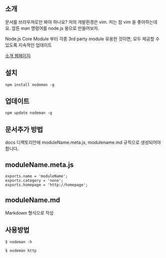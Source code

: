 소개
-----

  문서를 브라우져로만 봐야 하나요? 저의 개발환경은 vim. 저는 참 vim 을 좋아하는데요. 암튼 man 명령어를 node.js 용으로 만들어보자.

  Node.js Core Module 부터 각종 3rd party module 유용한 것이면, 모두 제공할 수 있도록 지속적인 업데이트
  
  [소개 웹페이지](http://manual.nodeman.org)
  
  
설치
-----

    npm install nodeman -g

업데이트
--------

    npm update nodeman -g


문서추가 방법
--------------

docs 디렉토리안에 moduleName.meta.js, modulename.md 규칙으로 생성되어야 합니다.

## moduleName.meta.js

    exports.name = 'moduleName';
    exports.category = 'none';
    exports.homepage = 'http://homepage';

## moduleName.md

Markdown 형식으로 작성



사용방법
----------

    $ nodeman -h

    $ nodeman http
